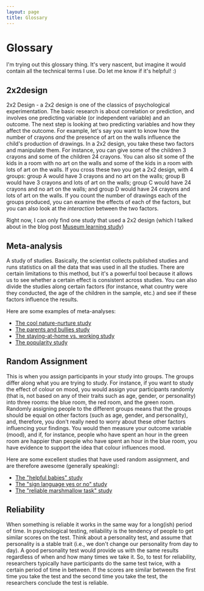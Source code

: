 ```yaml
---
layout: page
title: Glossary
---
```


# Glossary
I'm trying out this glossary thing. It's very nascent, but imagine it would contain all the technical terms I use. Do let me know if it's helpful! :)

## 2x2design
2x2 Design - a 2x2 design is one of the classics of psychological experimentation. The basic research is about correlation or prediction, and involves one predicting variable (or independent variable) and an outcome. The next step is looking at two predicting variables and how they affect the outcome. For example, let's say you want to know how the number of crayons _and_ the presence of art on the walls influence the child's production of drawings. In a 2x2 design, you take these two factors and manipulate them. For instance, you can give some of the children 3 crayons and some of the children 24 crayons. You can also sit some of the kids in a room with no art on the walls and some of the kids in a room with lots of art on the walls. If you cross these two you get a 2x2 design, with 4 groups: group A would have 3 crayons and no art on the walls; group B would have 3 crayons and lots of art on the walls; group C would have 24 crayons and no art on the walls; and group D would have 24 crayons and lots of art on the walls. If you count the number of drawings each of the groups produced, you can examine the effects of each of the factors, but you can also look at the _interaction_ between the two factors.

Right now, I can only find one study that used a 2x2 design (which I talked about in the blog post [Museum learning study](https://galpod.wordpress.com/2015/11/19/a-day-at-the-museum/))

## Meta-analysis
A study of studies. Basically, the scientist collects published studies and runs statistics on all the data that was used in all the studies. There are certain limitations to this method, but it's a powerful tool because it allows us to see whether a certain effect is consistent across studies. You can also divide the studies along certain factors (for instance, what country were they conducted, the age of the children in the sample, etc.) and see if these factors influence the results.

Here are some examples of meta-analyses:

*   [The cool nature-nurture study](https://galpod.wordpress.com/2014/01/13/on-nature-nurture-and-in-between/)
*   [The parents and bullies study](https://galpod.wordpress.com/2013/10/09/parents-and-bullies/)
*   [The staying-at-home vs. working study](https://galpod.wordpress.com/2012/11/20/do-children-benefit-from-staying-at-home/)
*   [The popularity study](https://galpod.wordpress.com/2015/10/15/the-popularity-contest/)

## Random Assignment
This is when you assign participants in your study into groups. The groups differ along what you are trying to study. For instance, if you want to study the effect of colour on mood, you would assign your participants randomly (that is, not based on any of their traits such as age, gender, or personality) into three rooms: the blue room, the red room, and the green room. Randomly assigning people to the different groups means that the groups should be equal on other factors (such as age, gender, and personality), and, therefore, you don't really need to worry about these other factors influencing your findings. You would then measure your outcome variable (mood), and if, for instance, people who have spent an hour in the green room are happier than people who have spent an hour in the blue room, you have evidence to support the idea that colour influences mood.

Here are some excellent studies that have used random assignment, and are therefore awesome (generally speaking):

*   [The "helpful babies" study](https://galpod.wordpress.com/2013/09/19/monkey-see-monkey-help/)
*   [The "sign language yes or no" study](https://galpod.wordpress.com/2013/04/30/baby-sign-language-what-is-it-good-for/)
*   [The "reliable marshmallow task" study](https://galpod.wordpress.com/2013/03/26/the-marshmallow-task-revisited/)

## Reliability
When something is reliable it works in the same way for a long(ish) period of time. In psychological testing, reliability is the tendency of people to get similar scores on the test. Think about a personality test, and assume that personality is a stable trait (i.e., we don't change our personality from day to day). A good personality test would provide us with the same results regardless of when and how many times we take it. So, to test for reliability, researchers typically have participants do the same test twice, with a certain period of time in between. If the scores are similar between the first time you take the test and the second time you take the test, the researchers conclude the test is reliable.
